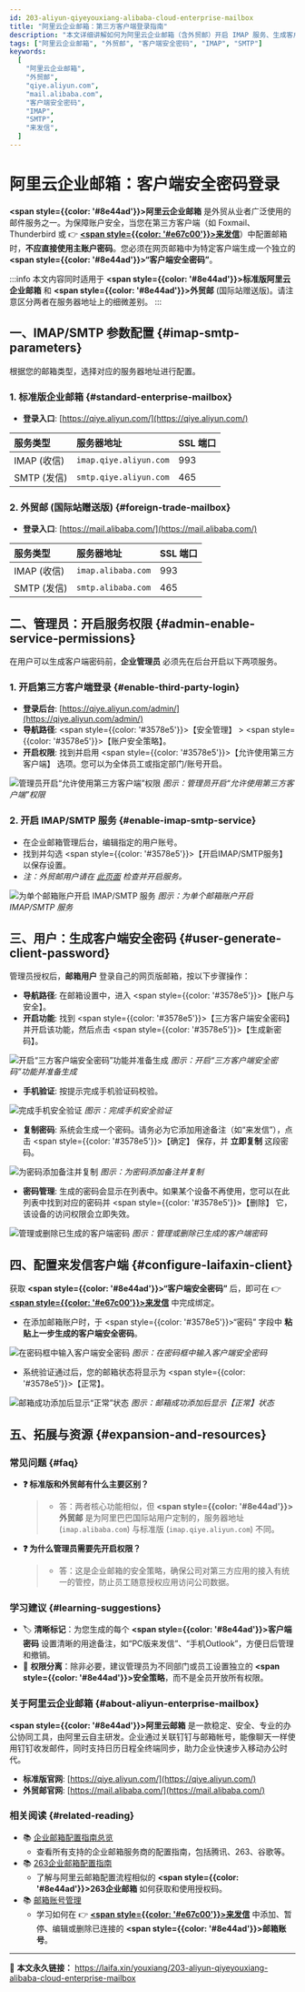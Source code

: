 ```yaml
---
id: 203-aliyun-qiyeyouxiang-alibaba-cloud-enterprise-mailbox
title: "阿里云企业邮箱：第三方客户端登录指南"
description: "本文详细讲解如何为阿里云企业邮箱（含外贸邮）开启 IMAP 服务、生成客户端安全密码，并通过 IMAP/SMTP 协议在第三方客户端（如来发信）中安全收发邮件。"
tags: ["阿里云企业邮箱", "外贸邮", "客户端安全密码", "IMAP", "SMTP"]
keywords:
  [
    "阿里云企业邮箱",
    "外贸邮",
    "qiye.aliyun.com",
    "mail.alibaba.com",
    "客户端安全密码",
    "IMAP",
    "SMTP",
    "来发信",
  ]
---
```


# 阿里云企业邮箱：客户端安全密码登录

**<span style={{color: '#8e44ad'}}>阿里云企业邮箱</span>** 是外贸从业者广泛使用的邮件服务之一。为保障账户安全，当您在第三方客户端（如 Foxmail、Thunderbird 或 👉 [**<span style={{color: '#e67c00'}}>来发信</span>**](https://laifaxin.com)）中配置邮箱时，**不应直接使用主账户密码**。您必须在网页邮箱中为特定客户端生成一个独立的 **<span style={{color: '#8e44ad'}}>“客户端安全密码”</span>**。

:::info
本文内容同时适用于 **<span style={{color: '#8e44ad'}}>标准版阿里云企业邮箱</span>** 和 **<span style={{color: '#8e44ad'}}>外贸邮</span>** (国际站赠送版)。请注意区分两者在服务器地址上的细微差别。
:::

## 一、IMAP/SMTP 参数配置 {#imap-smtp-parameters}

根据您的邮箱类型，选择对应的服务器地址进行配置。

### 1. 标准版企业邮箱 {#standard-enterprise-mailbox}

- **登录入口**: [https://qiye.aliyun.com/](https://qiye.aliyun.com/)

| **服务类型** | **服务器地址**         | **SSL 端口** |
| :----------- | :--------------------- | :----------- |
| IMAP (收信)  | `imap.qiye.aliyun.com` | 993          |
| SMTP (发信)  | `smtp.qiye.aliyun.com` | 465          |

### 2. 外贸邮 (国际站赠送版) {#foreign-trade-mailbox}

- **登录入口**: [https://mail.alibaba.com/](https://mail.alibaba.com/)

| **服务类型** | **服务器地址**     | **SSL 端口** |
| :----------- | :----------------- | :----------- |
| IMAP (收信)  | `imap.alibaba.com` | 993          |
| SMTP (发信)  | `smtp.alibaba.com` | 465          |

## 二、管理员：开启服务权限 {#admin-enable-service-permissions}

在用户可以生成客户端密码前，**企业管理员** 必须先在后台开启以下两项服务。

### 1. 开启第三方客户端登录 {#enable-third-party-login}

- **登录后台**: [https://qiye.aliyun.com/admin/](https://qiye.aliyun.com/admin/)
- **导航路径**: <span style={{color: '#3578e5'}}>【安全管理】</span> > <span style={{color: '#3578e5'}}>【账户安全策略】</span>。
- **开启权限**: 找到并启用 <span style={{color: '#3578e5'}}>【允许使用第三方客户端】</span> 选项。您可以为全体员工或指定部门/账号开启。

![管理员开启“允许使用第三方客户端”权限](https://cos.files.maozhishi.com/data/web/web-files/img/Pasted%20image%2020241017173456.png)
_图示：管理员开启“允许使用第三方客户端”权限_

### 2. 开启 IMAP/SMTP 服务 {#enable-imap-smtp-service}

- 在企业邮箱管理后台，编辑指定的用户账号。
- 找到并勾选 <span style={{color: '#3578e5'}}>【开启IMAP/SMTP服务】</span> 以保存设置。
- _注：外贸邮用户请在 [此页面](https://mail.alibaba.com/settings/setting_mail_accounts.htm) 检查并开启服务。_

![为单个邮箱账户开启 IMAP/SMTP 服务](https://cos.files.maozhishi.com/data/web/web-files/img/1721147136105.png)
_图示：为单个邮箱账户开启 IMAP/SMTP 服务_

## 三、用户：生成客户端安全密码 {#user-generate-client-password}

管理员授权后，**邮箱用户** 登录自己的网页版邮箱，按以下步骤操作：

- **导航路径**: 在邮箱设置中，进入 <span style={{color: '#3578e5'}}>【账户与安全】</span>。
- **开启功能**: 找到 <span style={{color: '#3578e5'}}>【三方客户端安全密码】</span> 并开启该功能，然后点击 <span style={{color: '#3578e5'}}>【生成新密码】</span>。

![开启“三方客户端安全密码”功能并准备生成](https://cos.files.maozhishi.com/data/web/web-files/img/1721147136106.png)
_图示：开启“三方客户端安全密码”功能并准备生成_

- **手机验证**: 按提示完成手机验证码校验。

![完成手机安全验证](https://cos.files.maozhishi.com/data/web/web-files/img/1721147136107.png)
_图示：完成手机安全验证_

- **复制密码**: 系统会生成一个密码。请务必为它添加用途备注（如“来发信”），点击 <span style={{color: '#3578e5'}}>【确定】</span> 保存，并 **立即复制** 这段密码。

![为密码添加备注并复制](https://cos.files.maozhishi.com/data/web/web-files/img/1721147136108.png)
_图示：为密码添加备注并复制_

- **密码管理**: 生成的密码会显示在列表中。如果某个设备不再使用，您可以在此列表中找到对应的密码并 <span style={{color: '#3578e5'}}>【删除】</span> 它，该设备的访问权限会立即失效。

![管理或删除已生成的客户端密码](https://cos.files.maozhishi.com/data/web/web-files/img/1721147136109.png)
_图示：管理或删除已生成的客户端密码_

## 四、配置来发信客户端 {#configure-laifaxin-client}

获取 **<span style={{color: '#8e44ad'}}>“客户端安全密码”</span>** 后，即可在 👉 [**<span style={{color: '#e67c00'}}>来发信</span>**](https://laifaxin.com) 中完成绑定。

- 在添加邮箱账户时，于 <span style={{color: '#3578e5'}}>“密码”</span> 字段中 **粘贴上一步生成的客户端安全密码**。

![在密码框中输入客户端安全密码](https://cos.files.maozhishi.com/data/web/web-files/img/1721147136111.png)
_图示：在密码框中输入客户端安全密码_

- 系统验证通过后，您的邮箱状态将显示为 <span style={{color: '#3578e5'}}>【正常】</span>。

![邮箱成功添加后显示“正常”状态](https://cos.files.maozhishi.com/data/web/web-files/img/1721147136104.png)
_图示：邮箱成功添加后显示【正常】状态_

## 五、拓展与资源 {#expansion-and-resources}

### 常见问题 {#faq}

- **❓ 标准版和外贸邮有什么主要区别？**

  > - 答：两者核心功能相似，但 **<span style={{color: '#8e44ad'}}>外贸邮</span>** 是为阿里巴巴国际站用户定制的，服务器地址 (`imap.alibaba.com`) 与标准版 (`imap.qiye.aliyun.com`) 不同。

- **❓ 为什么管理员需要先开启权限？**
  > - 答：这是企业邮箱的安全策略，确保公司对第三方应用的接入有统一的管控，防止员工随意授权应用访问公司数据。

### 学习建议 {#learning-suggestions}

- 🏷️ **清晰标记**：为您生成的每个 **<span style={{color: '#8e44ad'}}>客户端密码</span>** 设置清晰的用途备注，如“PC版来发信”、“手机Outlook”，方便日后管理和撤销。
- 🔐 **权限分离**：除非必要，建议管理员为不同部门或员工设置独立的 **<span style={{color: '#8e44ad'}}>安全策略</span>**，而不是全员开放所有权限。

### 关于阿里云企业邮箱 {#about-aliyun-enterprise-mailbox}

**<span style={{color: '#8e44ad'}}>阿里云邮箱</span>** 是一款稳定、安全、专业的办公协同工具，由阿里云自主研发。企业通过关联钉钉与邮箱帐号，能像聊天一样使用钉钉收发邮件，同时支持日历日程全终端同步，助力企业快速步入移动办公时代。

- **标准版官网**: [https://qiye.aliyun.com/](https://qiye.aliyun.com/)
- **外贸邮官网**: [https://mail.alibaba.com/](https://mail.alibaba.com/)

### 相关阅读 {#related-reading}

- 📚 [企业邮箱配置指南总览](./200-qiyeyouxiang-enterprise-mailbox)
  - 查看所有支持的企业邮箱服务商的配置指南，包括腾讯、263、谷歌等。
- 📚 [263企业邮箱配置指南](./202-263-qiyeyouxiang-263-business-mail)
  - 了解与阿里云邮箱配置流程相似的 **<span style={{color: '#8e44ad'}}>263企业邮箱</span>** 如何获取和使用授权码。
- 📚 [邮箱账号管理](../zhinan/email-account)
  - 学习如何在 👉 [**<span style={{color: '#e67c00'}}>来发信</span>**](https://laifaxin.com) 中添加、暂停、编辑或删除已连接的 **<span style={{color: '#8e44ad'}}>邮箱账号</span>**。

---

🔗 **本文永久链接：** https://laifa.xin/youxiang/203-aliyun-qiyeyouxiang-alibaba-cloud-enterprise-mailbox
